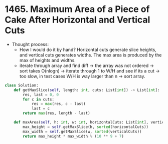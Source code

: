 # 1465. Maximum Area of a Piece of Cake After Horizontal and Vertical Cuts

- Thought process:
    - How I would do it by hand? Horizontal cuts generate slice heights, and vertical cuts generates widths. The max area is produced by the max of heights and widths.
    - iterate through array and find diff -> the array was not ordered -> sort takes O(nlogn) -> iterate through 1 to W/H and see if its a cut -> too slow, in test cases W/H is way larger than n -> sort array.

```python
class Solution:
    def getMaxSlice(self, length: int, cuts: List[int]) -> List[int]:
        res, last = 0, 0
        for c in cuts:
            res = max(res, c - last)
            last = c
        return max(res, length - last)

    def maxArea(self, h: int, w: int, horizontalCuts: List[int], verticalCuts: List[int]) -> int:
        max_height = self.getMaxSlice(h, sorted(horizontalCuts))
        max_width = self.getMaxSlice(w, sorted(verticalCuts))
        return max_height * max_width % (10 ** 9 + 7)
```